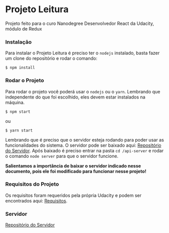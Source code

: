 # Projeto Leitura
Projeto feito para o curo Nanodegree Desenvolvedor React da Udacity, módulo de Redux

### Instalação
Para instalar o Projeto Leitura é preciso ter o `nodejs` instalado, basta fazer um clone do repositório e rodar o comando:

`$ npm install`

### Rodar o Projeto
Para rodar o projeto você poderá usar o `nodejs` ou o `yarn`. Lembrando que independente do que foi escolhido, eles devem estar instalados na máquina.

`$ npm start`

ou

`$ yarn start`

Lembrando que é preciso que o servidor esteja rodando para poder usar as funcionalidades do sistema.
O servidor pode ser baixado aqui: [Repositório do Servidor].
Após baixado é preciso entrar na pasta `cd /api-server` e rodar o comando `node server` para que o servidor
funcione.

**Salientamos a importância de baixar o servidor indicado nesse documento, pois ele foi modificado para funcionar nesse projeto!**

### Requisitos do Projeto
Os requisitos foram requeridos pela própria Udacity e podem ser encontrados aqui: [Requisitos].

### Servidor
[Repositório do Servidor]

[Requisitos]: <https://review.udacity.com/#!/rubrics/1081/view>
[Repositório do Servidor]: <https://github.com/saulocalixto/reactnd-project-readable-starter>
